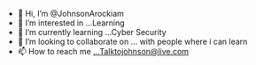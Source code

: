 - 👋 Hi, I’m @JohnsonArockiam
- 👀 I’m interested in ...Learning  
- 🌱 I’m currently learning ...Cyber Security
- 💞️ I’m looking to collaborate on ... with people where i can learn  
- 📫 How to reach me ...Talktojohnson@live.com

<!---
JohnsonArockiam/JohnsonArockiam is a ✨ special ✨ repository because its `README.md` (this file) appears on your GitHub profile.
You can click the Preview link to take a look at your changes.
--->
